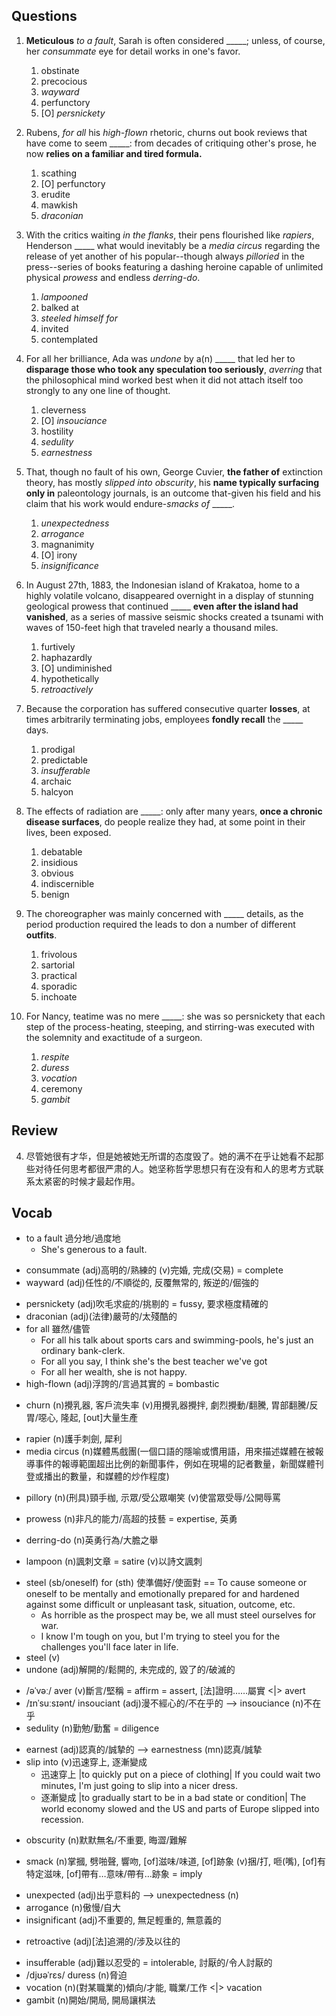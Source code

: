 ## Questions
1. **Meticulous** *to a fault*, Sarah is often considered _____; unless, of course, her *consummate* eye for detail works in one's favor.
	1. obstinate
	1. precocious
	1. *wayward*
	1. perfunctory
	1. [O] *persnickety*

2. Rubens, *for all* his *high-flown* rhetoric, churns out book reviews that have come to seem _____: from decades of critiquing other's prose, he now **relies on a familiar and tired formula.**
	1. scathing
	1. [O] perfunctory
	1. erudite
	1. mawkish
	1. *draconian*

3. With the critics waiting *in the flanks*, their pens flourished like *rapiers*, Henderson _____ what would inevitably be a *media circus* regarding the release of yet another of his popular--though always *pilloried* in the press--series of books featuring a dashing heroine capable of unlimited physical *prowess* and endless *derring-do*.
	1. *lampooned*
	1. balked at
	1. *steeled himself for*
	1. invited
	1. contemplated

4. For all her brilliance, Ada was *undone* by a(n) _____ that led her to **disparage those who took any speculation too seriously**, *averring* that the philosophical mind worked best when it did not attach itself too strongly to any one line of thought.
	1. cleverness
	1. [O] *insouciance*
	1. hostility
	1. *sedulity*
	1. *earnestness*

5. That, though no fault of his own, George Cuvier, **the father of** extinction theory, has mostly *slipped into* *obscurity*, his **name typically surfacing only in** paleontology journals, is an outcome that-given his field and his claim that his work would endure-*smacks of* _____.
	1. *unexpectedness*
	1. *arrogance*
	1. magnanimity
	1. [O] irony
	1. *insignificance*

6. In August 27th, 1883, the Indonesian island of Krakatoa, home to a highly volatile volcano, disappeared overnight in a display of stunning geological prowess that continued _____ **even after the island had vanished**, as a series of massive seismic shocks created a tsunami with waves of 150-feet high that traveled nearly a thousand miles.
	1. furtively
	1. haphazardly
	1. [O] undiminished
	1. hypothetically
	1. *retroactively*

7. Because the corporation has suffered consecutive quarter **losses**, at times arbitrarily terminating jobs, employees **fondly recall** the _____ days.
	1. prodigal
	1. predictable
	1. *insufferable*
	1. archaic
	1. halcyon

8. The effects of radiation are _____: only after many years, **once a chronic disease surfaces**, do people realize they had, at some point in their lives, been exposed.
	1. debatable
	1. insidious
	1. obvious
	1. indiscernible
	1. benign

9. The choreographer was mainly concerned with _____ details, as the period production required the leads to don a number of different **outfits**.
	1. frivolous
	1. sartorial
	1. practical
	1. sporadic
	1. inchoate

10. For Nancy, teatime was no mere _____: she was so persnickety that each step of the process-heating, steeping, and stirring-was executed with the solemnity and exactitude of a surgeon.
	1. *respite*
	1. *duress*
	1. *vocation*
	1. ceremony
	1. *gambit*

## Review
4. 尽管她很有才华，但是她被她无所谓的态度毁了。她的满不在乎让她看不起那些对待任何思考都很严肃的人。她坚称哲学思想只有在没有和人的思考方式联系太紧密的时候才最起作用。

## Vocab
- to a fault 過分地/過度地
	- She's generous to a fault.
+ consummate (adj)高明的/熟練的 (v)完婚, 完成(交易) = complete 
+ wayward (adj)任性的/不順從的, 反覆無常的, 叛逆的/倔強的 
- persnickety (adj)吹毛求疵的/挑剔的 = fussy, 要求極度精確的
- draconian (adj)(法律)嚴苛的/太殘酷的
- for all 雖然/儘管
	- For all his talk about sports cars and swimming-pools, he's just an ordinary bank-clerk. 
	- For all you say, I think she's the best teacher we've got
	- For all her wealth, she is not happy.
- high-flown (adj)浮誇的/言過其實的 = bombastic
* churn (n)攪乳器, 客戶流失率 (v)用攪乳器攪拌, 劇烈攪動/翻騰, 胃部翻騰/反胃/噁心, 隆起, [out]大量生產
- rapier (n)護手刺劍, 犀利
- media circus (n)媒體馬戲團(一個口語的隱喻或慣用語，用來描述媒體在被報導事件的報導範圍超出比例的新聞事件，例如在現場的記者數量，新聞媒體刊登或播出的數量，和媒體的炒作程度)
+ pillory (n)(刑具)頸手枷, 示眾/受公眾嘲笑 (v)使當眾受辱/公開辱罵
* prowess (n)非凡的能力/高超的技藝 = expertise, 英勇
- derring-do (n)英勇行為/大膽之舉
+ lampoon (n)諷刺文章 = satire (v)以詩文諷刺
- steel (sb/oneself) for (sth) 使準備好/使面對 == To cause someone or oneself to be mentally and emotionally prepared for and hardened against some difficult or unpleasant task, situation, outcome, etc.
	- As horrible as the prospect may be, we all must steel ourselves for war.
	- I know I'm tough on you, but I'm trying to steel you for the challenges you'll face later in life.
- steel (v)
- undone (adj)解開的/鬆開的, 未完成的, 毀了的/破滅的
+ /əˈvəː/ aver (v)斷言/堅稱 = affirm = assert, [法]證明……屬實 <|> avert
+ /ɪnˈsuːsɪənt/ insouciant (adj)漫不經心的/不在乎的 --> insouciance (n)不在乎 
+ sedulity (n)勤勉/勤奮 = diligence
- earnest (adj)認真的/誠摯的 --> earnestness (mn)認真/誠摯
- slip into (v)迅速穿上, 逐漸變成
	- 迅速穿上 |to quickly put on a piece of clothing| If you could wait two minutes, I'm just going to slip into a nicer dress.
	- 逐漸變成 |to gradually start to be in a bad state or condition| The world economy slowed and the US and parts of Europe slipped into recession.
+ obscurity (n)默默無名/不重要, 晦澀/難解
* smack (n)掌摑, 劈啪聲, 響吻, [of]滋味/味道, [of]跡象 (v)捆/打, 咂(嘴), [of]有特定滋味, [of]帶有…意味/帶有…跡象 = imply
+ unexpected (adj)出乎意料的 --> unexpectedness (n)
+ arrogance (n)傲慢/自大
+ insignificant (adj)不重要的, 無足輕重的, 無意義的
- retroactive (adj)[法]追溯的/涉及以往的
+ insufferable (adj)難以忍受的 = intolerable, 討厭的/令人討厭的
+ /djʊəˈrɛs/ duress (n)脅迫
+ vocation (n)(對某職業的)傾向/才能, 職業/工作 <|> vacation
+ gambit (n)開始/開局, 開局讓棋法
